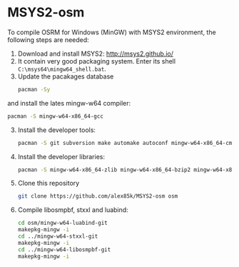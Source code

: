MSYS2-osm
=========

To compile OSRM for Windows (MinGW) with MSYS2 environment, the following steps are needed:

1. Download and install MSYS2: http://msys2.github.io/
2. It contain very good packaging system. Enter its shell ``C:\msys64\mingw64_shell.bat``.
3. Update the pacakages database
   ```bash
   pacman -Sy
   ```
and install the lates mingw-w64 compiler:
   ```bash
   pacman -S mingw-w64-x86_64-gcc
   ```
3. Install the developer tools:
   ```bash
   pacman -S git subversion make automake autoconf mingw-w64-x86_64-cmake libtool
   ```
4. Install the developer libraries:
   ```bash
   pacman -S mingw-w64-x86_64-zlib mingw-w64-x86_64-bzip2 mingw-w64-x86_64-protobuf mingw-w64-x86_64-lua mingw-w64-x86_64-libxml2 mingw-w64-x86_64-intel-tbb mingw-w64-x86_64-boost
   ```

5. Clone this repository
   ```bash
   git clone https://github.com/alex85k/MSYS2-osm osm
   ```
6. Compile libosmpbf, stxxl and luabind:
   ```bash
   cd osm/mingw-w64-luabind-git
   makepkg-mingw -i
   cd ../mingw-w64-stxxl-git
   makepkg-mingw -i
   cd ../mingw-w64-libosmpbf-git
   makepkg-mingw -i
   ```


